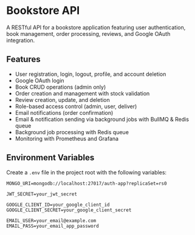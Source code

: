 # Bookstore API

A RESTful API for a bookstore application featuring user authentication, book management, order processing, reviews, and Google OAuth integration.

## Features

- User registration, login, logout, profile, and account deletion
- Google OAuth login
- Book CRUD operations (admin only)
- Order creation and management with stock validation
- Review creation, update, and deletion
- Role-based access control (admin, user, deliver)
- Email notifications (order confirmation)
- Email & notification sending via background jobs with BullMQ & Redis queue
- Background job processing with Redis queue
- Monitoring with Prometheus and Grafana

## Environment Variables

Create a `.env` file in the project root with the following variables:

```env
MONGO_URI=mongodb://localhost:27017/auth-app?replicaSet=rs0

JWT_SECRET=your_jwt_secret

GOOGLE_CLIENT_ID=your_google_client_id
GOOGLE_CLIENT_SECRET=your_google_client_secret

EMAIL_USER=your_email@example.com
EMAIL_PASS=your_email_app_password

